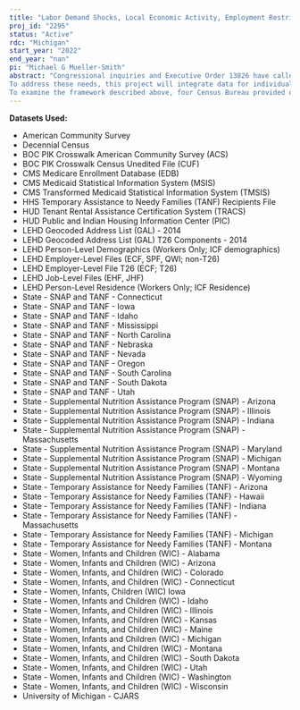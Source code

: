 ```yaml
---
title: "Labor Demand Shocks, Local Economic Activity, Employment Restrictions, and Criminal Behavior"
proj_id: "2295"
status: "Active"
rdc: "Michigan"
start_year: "2022"
end_year: "nan"
pi: "Michael G Mueller-Smith"
abstract: "Congressional inquiries and Executive Order 13826 have called for improved access to data for research on job opportunities for individuals who interact with the criminal justice system. In order to study the interaction of labor markets and the criminal justice system systematically at the micro-level, researchers need detailed person-level longitudinal data on employment, earnings, and criminal justice interactions. Since sample surveys rarely have sufficient coverage to generate the necessary statistical power to study topics such as labor market outcomes by types of crimes or sanctions, employment prospects of ex-inmates in rural areas, or specific prison occupational programs, research requires the analysis of administrative records as described in this proposal. 
To address these needs, this project will integrate data for individuals on employment history and justice involvement to examine the effect of employment on offending at the individual -level. Specifically, this study will examine the relationships between labor demand shocks, kinship job loss, own job loss, conviction-based employment restrictions, and offending. Labor demand shocks lead to changes in own employment, which could impact offending resulting in employment restrictions for convicted offenders. It is then the employment restrictions that contribute to reoffending because of blocked opportunity to reenter the labor force. In addition, estimates of population characteristics will be produced for justice-involved individuals, a group that is notoriously difficult to reach.
To examine the framework described above, four Census Bureau provided data sets will be linked  with PI provided data. The four sources of Census Bureau data requested in this proposal include the Longitudinal Employer-Household Dynamics (LEHD) program, American Community Survey (ACS), Decennial Census, and the Census Criminal Justice Administrative Records System (CJARS). CJARS is a new dataset built on administrative records that tracks arrests, charges, convictions, and participation in the correctional population in the United States. It currently holds over 57 million records from 17 million individuals in 14 states. Ongoing data collection will expand the size of this data in coming years. CJARS data will be linked with data from the LEHD program, ACS, and Decennial Census to produce individual-level information on employment, earnings, criminal history, and family structure. The PI supplied data will include publicly available LAUS data from the Bureau of Labor Statistics and PI-collected legislative data."
---
```


**Datasets Used:**

  - American Community Survey 
  - Decennial Census 
  - BOC PIK Crosswalk American Community Survey (ACS) 
  - BOC PIK Crosswalk Census Unedited File (CUF) 
  - CMS Medicare Enrollment Database (EDB) 
  - CMS Medicaid Statistical Information System (MSIS) 
  - CMS Transformed Medicaid Statistical Information System (TMSIS) 
  - HHS Temporary Assistance to Needy Families (TANF) Recipients File 
  - HUD Tenant Rental Assistance Certification System (TRACS) 
  - HUD Public and Indian Housing Information Center (PIC) 
  - LEHD Geocoded Address List (GAL) - 2014 
  - LEHD Geocoded Address List (GAL) T26 Components - 2014 
  - LEHD Person-Level Demographics (Workers Only; ICF demographics) 
  - LEHD Employer-Level Files (ECF, SPF, QWI; non-T26) 
  - LEHD Employer-Level File T26 (ECF; T26) 
  - LEHD Job-Level Files (EHF, JHF) 
  - LEHD Person-Level Residence (Workers Only; ICF Residence) 
  - State - SNAP and TANF - Connecticut 
  - State - SNAP and TANF - Iowa 
  - State - SNAP and TANF - Idaho 
  - State - SNAP and TANF - Mississippi 
  - State - SNAP and TANF - North Carolina 
  - State - SNAP and TANF - Nebraska 
  - State - SNAP and TANF - Nevada 
  - State - SNAP and TANF - Oregon 
  - State - SNAP and TANF - South Carolina 
  - State - SNAP and TANF - South Dakota 
  - State - SNAP and TANF - Utah 
  - State - Supplemental Nutrition Assistance Program (SNAP) - Arizona 
  - State - Supplemental Nutrition Assistance Program (SNAP) - Illinois 
  - State - Supplemental Nutrition Assistance Program (SNAP) - Indiana 
  - State - Supplemental Nutrition Assistance Program (SNAP) - Massachusetts 
  - State - Supplemental Nutrition Assistance Program (SNAP) - Maryland 
  - State - Supplemental Nutrition Assistance Program (SNAP) - Michigan 
  - State - Supplemental Nutrition Assistance Program (SNAP) - Montana 
  - State - Supplemental Nutrition Assistance Program (SNAP) - Wyoming 
  - State - Temporary Assistance for Needy Families (TANF) - Arizona 
  - State - Temporary Assistance for Needy Families (TANF) - Hawaii 
  - State - Temporary Assistance for Needy Families (TANF) - Indiana 
  - State - Temporary Assistance for Needy Families (TANF) - Massachusetts 
  - State - Temporary Assistance for Needy Families (TANF) - Michigan 
  - State - Temporary Assistance for Needy Families (TANF) - Montana 
  - State - Women, Infants and Children (WIC) - Alabama 
  - State - Women, Infants and Children (WIC) - Arizona 
  - State - Women, Infants, and Children (WIC) - Colorado 
  - State - Women, Infants, and Children (WIC) - Connecticut 
  - State - Women, Infants, Children (WIC) Iowa 
  - State - Women, Infants and Children (WIC) - Idaho 
  - State - Women, Infants, and Children (WIC) - Illinois 
  - State - Women, Infants, and Children (WIC) - Kansas 
  - State - Women, Infants, and Children (WIC) - Maine 
  - State - Women, Infants and Children (WIC) - Michigan 
  - State - Women, Infants, and Children (WIC) - Montana 
  - State - Women, Infants, and Children (WIC) - South Dakota 
  - State - Women, Infants, and Children (WIC) - Utah 
  - State - Women, Infants and Children (WIC) - Washington 
  - State - Women, Infants, and Children (WIC) - Wisconsin 
  - University of Michigan - CJARS 

